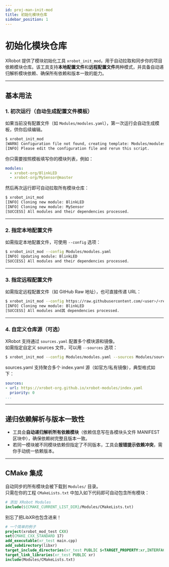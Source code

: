 ```yaml
---
id: proj-man-init-mod
title: 初始化模块仓库
sidebar_position: 1
---
```


# 初始化模块仓库

XRobot 提供了模块初始化工具 `xrobot_init_mod`，用于自动拉取和同步你的项目依赖模块仓库。该工具支持**本地配置文件**和**远程配置文件**两种模式，并具备自动递归解析模块依赖、确保所有依赖和版本一致的能力。

---

## 基本用法

### 1. 初次运行（自动生成配置文件模板）

如果当前没有配置文件（如 `Modules/modules.yaml`），第一次运行会自动生成模板，供你后续编辑。

```bash
$ xrobot_init_mod
[WARN] Configuration file not found, creating template: Modules/modules.yaml
[INFO] Please edit the configuration file and rerun this script.
```

你只需要按照模板填写你的模块列表，例如：

```yaml
modules:
  - xrobot-org/BlinkLED
  - xrobot-org/MySensor@master
```

然后再次运行即可自动拉取所有模块仓库：

```bash
$ xrobot_init_mod
[INFO] Cloning new module: BlinkLED
[INFO] Cloning new module: MySensor
[SUCCESS] All modules and their dependencies processed.
```

---

### 2. 指定本地配置文件

如需指定本地配置文件，可使用 `--config` 选项：

```bash
$ xrobot_init_mod --config Modules/modules.yaml
[INFO] Updating module: BlinkLED
[SUCCESS] All modules and their dependencies processed.
```

---

### 3. 指定远程配置文件

如需指定远程配置文件（如 GitHub Raw 地址），也可直接传递 URL：

```bash
$ xrobot_init_mod --config https://raw.githubusercontent.com/<user>/<repo>/<branch>/modules.yaml
[INFO] Cloning new module: BlinkLED
[SUCCESS] All modules and其 dependencies processed.
```

---

### 4. 自定义仓库源（可选）

XRobot 支持通过 `sources.yaml` 配置多个模块源和镜像。  
如需指定自定义 sources 文件，可以用 `--sources` 选项：

```bash
$ xrobot_init_mod --config Modules/modules.yaml --sources Modules/sources.yaml
```

sources.yaml 支持聚合多个 index.yaml 源（如官方/私有镜像），典型格式如下：

```yaml
sources:
- url: https://xrobot-org.github.io/xrobot-modules/index.yaml
  priority: 0
...
```

---

## 递归依赖解析与版本一致性

- 工具会**自动递归解析所有依赖模块**（依赖信息写在各模块头文件 MANIFEST 区块中），确保依赖树完整且版本一致。
- 若同一模块被不同模块依赖但指定了不同版本，工具会**报错提示依赖冲突**，需你手动统一依赖版本。

---

## CMake 集成

自动同步的所有模块会被下载到 `Modules/` 目录。  
只需在你的工程 `CMakeLists.txt` 中加入如下代码即可自动包含所有模块：

```cmake
# 添加 XRobot Modules
include(${CMAKE_CURRENT_LIST_DIR}/Modules/CMakeLists.txt)
```

别忘了把LibXR也包含进来！

```cmake
# 一个简单的例子
project(xrobot_mod_test CXX)
set(CMAKE_CXX_STANDARD 17)
add_executable(xr_test main.cpp)
add_subdirectory(libxr)
target_include_directories(xr_test PUBLIC $<TARGET_PROPERTY:xr,INTERFACE_INCLUDE_DIRECTORIES> ${CMAKE_SOURCE_DIR}/User)
target_link_libraries(xr_test PUBLIC xr)
include(Modules/CMakeLists.txt)
```

